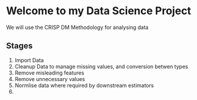 # Welcome to my Data Science Project

We will use the CRISP DM Methodology for analysing data

## Stages
1. Import Data
1. Cleanup Data to manage missing values, and conversion betwen types
1. Remove misleading features
1. Remove unnecessary values
1. Normlise data where required by downstream estimators
1. 
